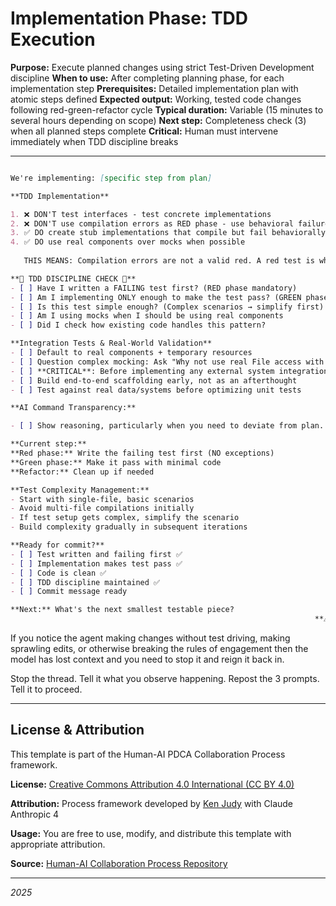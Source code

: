 # Implementation Phase: TDD Execution

**Purpose:** Execute planned changes using strict Test-Driven Development discipline
**When to use:** After completing planning phase, for each implementation step
**Prerequisites:** Detailed implementation plan with atomic steps defined
**Expected output:** Working, tested code changes following red-green-refactor cycle
**Typical duration:** Variable (15 minutes to several hours depending on scope)
**Next step:** Completeness check (3) when all planned steps complete
**Critical:** Human must intervene immediately when TDD discipline breaks

---
```markdown

We're implementing: [specific step from plan]

**TDD Implementation**

1. ❌ DON'T test interfaces - test concrete implementations
2. ❌ DON'T use compilation errors as RED phase - use behavioral failures  
3. ✅ DO create stub implementations that compile but fail behaviorally
4. ✅ DO use real components over mocks when possible
   
   THIS MEANS: Compilation errors are not a valid red. A red test is when an invocation does not meet the expectation. So, that would imply the project can compile and the method stubs exist but the behavior is not fully implemented.

**🚨 TDD DISCIPLINE CHECK 🚨**
- [ ] Have I written a FAILING test first? (RED phase mandatory)
- [ ] Am I implementing ONLY enough to make the test pass? (GREEN phase)
- [ ] Is this test simple enough? (Complex scenarios → simplify first)
- [ ] Am I using mocks when I should be using real components
- [ ] Did I check how existing code handles this pattern?

**Integration Tests & Real-World Validation**
- [ ] Default to real components + temporary resources
- [ ] Question complex mocking: Ask "Why not use real File access with temporary directories?"
- [ ] **CRITICAL**: Before implementing any external system integration, inspect actual system behavior/outputs first
- [ ] Build end-to-end scaffolding early, not as an afterthought
- [ ] Test against real data/systems before optimizing unit tests

**AI Command Transparency:**

- [ ] Show reasoning, particularly when you need to deviate from plan.

**Current step:** 
**Red phase:** Write the failing test first (NO exceptions)
**Green phase:** Make it pass with minimal code
**Refactor:** Clean up if needed

**Test Complexity Management:**
- Start with single-file, basic scenarios
- Avoid multi-file compilations initially
- If test setup gets complex, simplify the scenario
- Build complexity gradually in subsequent iterations

**Ready for commit?** 
- [ ] Test written and failing first ✅
- [ ] Implementation makes test pass ✅
- [ ] Code is clean ✅
- [ ] TDD discipline maintained ✅
- [ ] Commit message ready

**Next:** What's the next smallest testable piece?
																	**⚠️ Process Police Alert:** User should intervene if TDD discipline breaks!
```


If you notice the agent making changes without test driving, making sprawling edits, or otherwise breaking the rules of engagement then the model has lost context and you need to stop it and reign it back in.

Stop the thread. Tell it what you observe happening. Repost the 3 prompts. Tell it to proceed.


---

## License & Attribution

This template is part of the Human-AI PDCA Collaboration Process framework.

**License:** [Creative Commons Attribution 4.0 International (CC BY 4.0)](https://creativecommons.org/licenses/by/4.0/)

**Attribution:** Process framework developed by [Ken Judy](https://github.com/kenjudy) with Claude Anthropic 4

**Usage:** You are free to use, modify, and distribute this template with appropriate attribution. 

**Source:** [Human-AI Collaboration Process Repository](https://github.com/kenjudy/human-ai-collaboration-process)

---
*2025*